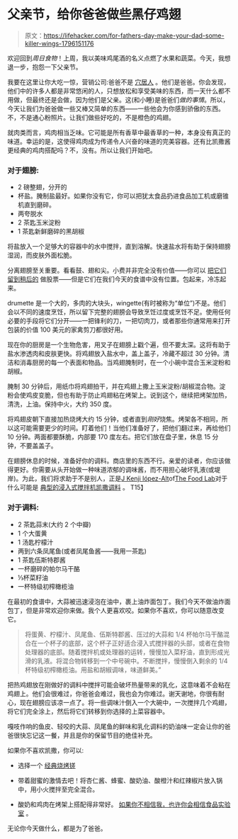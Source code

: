 # 父亲节，给你爸爸做些黑仔鸡翅

> 原文：<https://lifehacker.com/for-fathers-day-make-your-dad-some-killer-wings-1796151176>

欢迎回到*周日食物*！上周，我以美味鸡尾酒的名义点燃了水果和蔬菜。今天，我想退一步，抱怨一下父亲节。



我要在这里让你大吃一惊，营销公司:爸爸不是 [穴居人](https://www.youtube.com/watch?v=YQwYNca4iog) 。他们是爸爸。你会发现，他们中的许多人都是非常悠闲的人，只想放松和享受美味的东西，而一天什么都不用做，但最终还是会做，因为他们是父亲。这(和小睡)是爸爸们*做的事情*。所以，今天让我们为爸爸做一些又棒又简单的东西——一些他会为你感到骄傲的东西。不，不是通心粉照片。让我们做些好吃的，不是橙色的鸡翅。

就肉类而言，鸡肉相当乏味。它可能是所有香草中最香草的一种，本身没有真正的味道。幸运的是，这使得鸡肉成为传递令人兴奋的味道的完美容器。还有比凯撒酱更经典的鸡肉搭配吗？不，没有。所以让我们开始吧。

### 对于翅膀:

*   2 磅整翅，分开的
*   杯盐。腌制盐最好。如果你没有它，你可以把犹太食品扔进食品加工机或磨锥机直到磨碎。
*   两夸脱水
*   2 茶匙玉米淀粉
*   1 茶匙新鲜磨碎的黑胡椒

将盐放入一个足够大的容器中的水中搅拌，直到溶解。快速盐水将有助于保持翅膀湿润，而皮肤外面松脆。

分离翅膀至关重要。看看鼓、翅和尖。小费并非完全没有价值——你可以 [把它们留到稍后的](http://skillet.lifehacker.com/chicken-wings-make-the-richest-broth-imaginable-1787814398) 做股票——但是它们在我们今天的食谱中没有位置。包起来，冷冻起来。

drumette 是一个大的，多肉的大块头，wingette(有时被称为“单位”)不是。他们会以不同的速度烹饪，所以留下完整的翅膀会导致烹饪过度或烹饪不足。使用任何必要的手段将它们分开——一把锋利的刀，一把切肉刀，或者那些你通常用来打开包装的价值 100 美元的家禽剪刀都很好用。

现在你的厨房是一个生物危害，用叉子在翅膀上戳个遍，但不要太深。这将有助于盐水渗透肉和皮肤更快。将鸡翅放入盐水中，盖上盖子，冷藏不超过 30 分钟。清洁和消毒厨房的每一个表面和物品。当鸡翅腌制时，在一个小碗中混合玉米淀粉和胡椒。

腌制 30 分钟后，用纸巾将鸡翅拍干，并在鸡翅上撒上玉米淀粉/胡椒混合物。淀粉会使鸡皮变脆，但也有助于防止鸡翅粘在烤架上。说到这个，继续把烤架加热，清洗，上油。保持中火，大约 350 度。

将鸡翅皮朝下直接加热烧烤大约 15 分钟，或者直到*刚好*烧焦。烤架各不相同，所以这可能需要更少的时间。盯着他们！当他们准备好了，把他们翻过来，再给他们 10 分钟。两面都要酥脆，内部要 170 度左右。把它们放在盘子里，休息 15 分钟，不要盖盖子。

在翅膀休息的时候，准备好你的调料。商店里的东西不行。亲爱的读者，你应该做得更好。你需要从头开始做一种味道浓郁的调味酱，而不用担心破坏乳液(或堤岸)。为此，我们将求助于不是别人，正是[J Kenji lópez-Alt](https://twitter.com/kenjilopezalt)of[The Food Lab](https://twitter.com/thefoodlab)对于什么可能是 [典型的浸入式搅拌机凯撒调料](http://www.seriouseats.com/recipes/2013/10/the-best-caesar-salad-recipe.html) 。
T15】

### 对于调料:

*   2 茶匙蒜末(大约 2 个中瓣)
*   1 个大蛋黄
*   1 汤匙柠檬汁
*   两到六条凤尾鱼(或者凤尾鱼酱——我用一茶匙)
*   1 茶匙伍斯特郡酱
*   一杯磨碎的帕尔马干酪
*   ⅓杯菜籽油
*   一杯特级初榨橄榄油

在最初的食谱中，大蒜被迅速浸泡在油中，裹上油炸面包丁。我们今天不做油炸面包丁，但是非常欢迎你来做。我个人更喜欢咬。如果你不喜欢，你可以随意改变它。

> 将蛋黄、柠檬汁、凤尾鱼、伍斯特郡酱、压过的大蒜和 1/4 杯帕尔马干酪混合在一个杯子的底部，这个杯子正好适合浸入式搅拌器的头部，或者在食物处理器的底部。随着搅拌机或处理器的运转，慢慢加入菜籽油，直到形成光滑的乳液。将混合物转移到一个中号碗中。不断搅拌，慢慢倒入剩余的 1/4 杯特级初榨橄榄油。用盐和胡椒调味，味道鲜美。”

把热鸡翅放在刚做好的调料中搅拌可能会破坏热量带来的乳化，这意味着不会粘在鸡翅上。他们会很难过，你爸爸会难过，我也会为你难过。谢天谢地，你很有耐心，现在翅膀应该凉一点了。将一些调味汁倒入一个大碗中，一次搅拌几个鸡翅，将它们完全涂上，然后将它们转移到你选择的上菜容器中。

嘎吱作响的鱼皮、轻咬的大蒜、凤尾鱼的鲜味和乳化调料的奶油味一定会让你的爸爸很快忘记这一餐，并且是你的保留节目的绝佳补充。

如果你不喜欢凯撒，你可以:

*   选择一个 [经典烧烤搓](http://allrecipes.com/recipe/17446/hughs-dry-rub/)
*   带着甜蜜的激情去吧！将杏仁酱、蜂蜜、酸奶油、酸橙汁和红辣椒片放入锅中，用小火搅拌至完全混合。

*   酸奶和鸡肉在烤架上搭配得非常好。 [如果你不相信我，也许你会相信食品实验室](http://www.seriouseats.com/recipes/2014/06/smoky-spicy-yogurt-marinated-chicken-kebabs-recipe.html) 。

无论你今天做什么，都是为了爸爸。